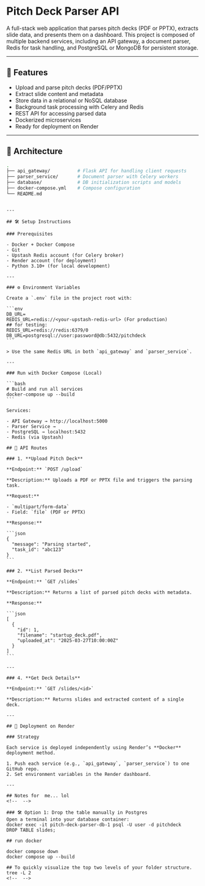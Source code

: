 # Pitch Deck Parser API

A full-stack web application that parses pitch decks (PDF or PPTX), extracts slide data, and presents them on a dashboard. This project is composed of multiple backend services, including an API gateway, a document parser, Redis for task handling, and PostgreSQL or MongoDB for persistent storage.

---

## 🚀 Features

- Upload and parse pitch decks (PDF/PPTX)
- Extract slide content and metadata
- Store data in a relational or NoSQL database
- Background task processing with Celery and Redis
- REST API for accessing parsed data
- Dockerized microservices
- Ready for deployment on Render

---

## 🧱 Architecture

```bash
.
├── api_gateway/          # Flask API for handling client requests
├── parser_service/       # Document parser with Celery workers
├── database/             # DB initialization scripts and models
├── docker-compose.yml    # Compose configuration
└── README.md
```

````

---

## 🛠️ Setup Instructions

### Prerequisites

- Docker + Docker Compose
- Git
- Upstash Redis account (for Celery broker)
- Render account (for deployment)
- Python 3.10+ (for local development)

---

### ⚙️ Environment Variables

Create a `.env` file in the project root with:

```env
DB_URL=
REDIS_URL=redis://<your-upstash-redis-url> (For production)
## for testing:
REDIS_URL=redis://redis:6379/0
DB_URL=postgresql://user:password@db:5432/pitchdeck
```

> Use the same Redis URL in both `api_gateway` and `parser_service`.

---

### Run with Docker Compose (Local)

```bash
# Build and run all services
docker-compose up --build
```

Services:

- API Gateway → http://localhost:5000
- Parser Service →
- PostgreSQL → localhost:5432
- Redis (via Upstash)

## 📮 API Routes

### 1. **Upload Pitch Deck**

**Endpoint:** `POST /upload`

**Description:** Uploads a PDF or PPTX file and triggers the parsing task.

**Request:**

- `multipart/form-data`
- Field: `file` (PDF or PPTX)

**Response:**

```json
{
  "message": "Parsing started",
  "task_id": "abc123"
}
```

### 2. **List Parsed Decks**

**Endpoint:** `GET /slides`

**Description:** Returns a list of parsed pitch decks with metadata.

**Response:**

```json
[
  {
    "id": 1,
    "filename": "startup_deck.pdf",
    "uploaded_at": "2025-03-27T10:00:00Z"
  }
]
```

---

### 4. **Get Deck Details**

**Endpoint:** `GET /slides/<id>`

**Description:** Returns slides and extracted content of a single deck.

---

## 🚀 Deployment on Render

### Strategy

Each service is deployed independently using Render’s **Docker** deployment method.

1. Push each service (e.g., `api_gateway`, `parser_service`) to one GitHub repo.
2. Set environment variables in the Render dashboard.

---

## Notes for  me... lol
<!--  -->

### 🛠 Option 1: Drop the table manually in Postgres
Open a terminal into your database container:
docker exec -it pitch-deck-parser-db-1 psql -U user -d pitchdeck
DROP TABLE slides;

## run docker

docker compose down
docker compose up --build

## To quickly visualize the top two levels of your folder structure.
tree -L 2
<!--  -->
````
